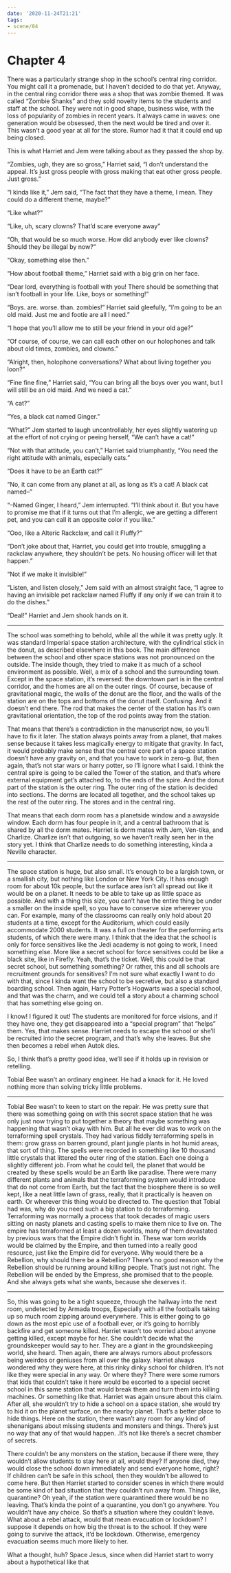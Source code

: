 ```yaml
---
date: '2020-11-24T21:21'
tags:
- scene/04
---
```


Chapter 4
=========

There was a particularly strange shop in the school’s central ring
corridor. You might call it a promenade, but I haven’t decided to do
that yet. Anyway, in the central ring corridor there was a shop that was
zombie themed. It was called “Zombie Shanks” and they sold novelty items
to the students and staff at the school. They were not in good shape,
business wise, with the loss of popularity of zombies in recent years.
It always came in waves: one generation would be obsessed, then the next
would be tired and over it. This wasn’t a good year at all for the
store. Rumor had it that it could end up being closed.

This is what Harriet and Jem were talking about as they passed the shop
by.

“Zombies, ugh, they are so gross,” Harriet said, “I don’t understand the
appeal. It’s just gross people with gross making that eat other gross
people. Just gross.”

“I kinda like it,” Jem said, “The fact that they have a theme, I mean.
They could do a different theme, maybe?”

“Like what?”

“Like, uh, scary clowns? That’d scare everyone away”

“Oh, that would be so much worse. How did anybody ever like clowns?
Should they be illegal by now?”

“Okay, something else then.”

“How about football theme,” Harriet said with a big grin on her face.

“Dear lord, everything is football with you! There should be something
that isn’t football in your life. Like, boys or something!”

“Boys. are. worse. than. zombies!” Harriet said gleefully, “I’m going to
be an old maid. Just me and footie are all I need.”

“I hope that you’ll allow me to still be your friend in your old age?”

“Of course, of course, we can call each other on our holophones and talk
about old times, zombies, and clowns.”

“Alright, then, holophone conversations? What about living together you
loon?”

“Fine fine fine,” Harriet said, “You can bring all the boys over you
want, but I will still be an old maid. And we need a cat.”

“A cat?”

“Yes, a black cat named Ginger.”

“What?” Jem started to laugh uncontrollably, her eyes slightly watering
up at the effort of not crying or peeing herself, “We can’t have a cat!”

“Not with that attitude, you can’t,” Harriet said triumphantly, “You
need the right attitude with animals, especially cats.”

“Does it have to be an Earth cat?”

“No, it can come from any planet at all, as long as it’s a cat! A black
cat named–”

“–Named Ginger, I heard,” Jem interrupted. “I’ll think about it. But you
have to promise me that if it turns out that I’m allergic, we are
getting a different pet, and you can call it an opposite color if you
like.”

“Ooo, like a Alteric Rackclaw, and call it Fluffy?”

“Don’t joke about that, Harriet, you could get into trouble, smuggling a
rackclaw anywhere, they shouldn’t be pets. No housing officer will let
that happen.”

“Not if we make it invisible!”

“Listen, and listen closely,” Jem said with an almost straight face, “I
agree to having an invisible pet rackclaw named Fluffy if any only if we
can train it to do the dishes.”

“Deal!” Harriet and Jem shook hands on it.

------------------------------------------------------------------------

The school was something to behold, while all the while it was pretty
ugly. It was standard Imperial space station architecture, with the
cylindrical stick in the donut, as described elsewhere in this book. The
main difference between the school and other space stations was not
pronounced on the outside. The inside though, they tried to make it as
much of a school environment as possible. Well, a mix of a school and
the surrounding town. Except in the space station, it’s reversed: the
downtown part is in the central corridor, and the homes are all on the
outer rings. Of course, because of gravitational magic, the walls of the
donut are the floor, and the walls of the station are on the tops and
bottoms of the donut itself. Confusing. And it doesn’t end there. The
rod that makes the center of the station has it’s own gravitational
orientation, the top of the rod points away from the station.

That means that there’s a contradiction in the manuscript now, so you’ll
have to fix it later. The station always points away from a planet, that
makes sense because it takes less magically energy to mitigate that
gravity. In fact, it would probably make sense that the central core
part of a space station doesn’t have any gravity on, and that you have
to work in zero-g. But, then again, that’s not star wars or harry
potter, so I’ll ignore what I said. I think the central spire is going
to be called the Tower of the station, and that’s where external
equipment get’s attached to, to the ends of the spire. And the donut
part of the station is the outer ring. The outer ring of the station is
decided into sections. The dorms are located all together, and the
school takes up the rest of the outer ring. The stores and in the
central ring.

That means that each dorm room has a planetside window and a awayside
window. Each dorm has four people in it, and a central bathroom that is
shared by all the dorm mates. Harriet is dorm mates with Jem, Ven-tika,
and Charlize. Charlize isn’t that outgoing, so we haven’t really seen
her in the story yet. I think that Charlize needs to do something
interesting, kinda a Neville character.

------------------------------------------------------------------------

The space station is huge, but also small. It’s enough to be a largish
town, or a smallish city, but nothing like London or New York City. It
has enough room for about 10k people, but the surface area isn’t all
spread out like it would be on a planet. It needs to be able to take up
as little space as possible. And with a thing this size, you can’t have
the entire thing be under a smaller on the inside spell, so you have to
conserve size wherever you can. For example, many of the classrooms can
really only hold about 20 students at a time, except for the Auditorium,
which could easily accommodate 2000 students. It was a full on theater
for the performing arts students, of which there were many. I think that
the idea that the school is only for force sensitives like the Jedi
academy is not going to work, I need something else. More like a secret
school for force sensitives could be like a black site, like in Firefly.
Yeah, that’s the ticket. Well, this could be that secret school, but
something something? Or rather, this and all schools are recruitment
grounds for sensitives? I’m not sure what exactly I want to do with
that, since I kinda want the school to be secretive, but also a standard
boarding school. Then again, Harry Potter’s Hogwarts was a special
school, and that was the charm, and we could tell a story about a
charming school that has something else going on.

I know! I figured it out! The students are monitored for force visions,
and if they have one, they get disappeared into a “special program” that
“helps” them. Yes, that makes sense. Harriet needs to escape the school
or she’ll be recruited into the secret program, and that’s why she
leaves. But she then becomes a rebel when Autok dies.

So, I think that’s a pretty good idea, we’ll see if it holds up in
revision or retelling.

Tobial Bee wasn’t an ordinary engineer. He had a knack for it. He loved
nothing more than solving tricky little problems.

------------------------------------------------------------------------

Tobial Bee wasn’t to keen to start on the repair. He was pretty sure
that there was something going on with this secret space station that he
was only just now trying to put together a theory that maybe something
was happening that wasn’t okay with him. But all he ever did was to work
on the terraforming spell crystals. They had various fiddly terraforming
spells in them: grow grass on barren ground, plant jungle plants in hot
humid areas, that sort of thing. The spells were recorded in something
like 10 thousand little crystals that littered the outer ring of the
station. Each one doing a slightly different job. From what he could
tell, the planet that would be created by these spells would be an Earth
like paradise. There were many different plants and animals that the
terraforming system would introduce that do not come from Earth, but the
fact that the biosphere there is so well kept, like a neat little lawn
of grass, really, that it practically is heaven on earth. Or wherever
this thing would be directed to. The question that Tobial had was, why
do you need such a big station to do terraforming. Terraforming was
normally a process that took decades of magic users sitting on nasty
planets and casting spells to make them nice to live on. The empire has
terraformed at least a dozen worlds, many of them devastated by previous
wars that the Empire didn’t fight in. These war torn worlds would be
claimed by the Empire, and then turned into a really good resource, just
like the Empire did for everyone. Why would there be a Rebellion, why
should there be a Rebellion? There’s no good reason why the Rebellion
should be running around killing people. That’s just not right. The
Rebellion will be ended by the Empress, she promised that to the people.
And she always gets what she wants, because she deserves it.

------------------------------------------------------------------------

So, this was going to be a tight squeeze, through the hallway into the
next room, undetected by Armada troops, Especially with all the
footballs taking up so much room zipping around everywhere. This is
either going to go down as the most epic use of a football ever, or it’s
going to horribly backfire and get someone killed. Harriet wasn’t too
worried about anyone getting killed, except maybe for her. She couldn’t
decide what the groundskeeper would say to her. They are a giant in the
groundskeeping world, she heard. Then again, there are always rumors
about professors being weirdos or geniuses from all over the galaxy.
Harriet always wondered why they were here, at this rinky dinky school
for children. It’s not like they were special in any way. Or where they?
There were some rumors that kids that couldn’t take it here would be
escorted to a special secret school in this same station that would
break them and turn them into killing machines. Or something like that.
Harriet was again unsure about this claim. After all, she wouldn’t try
to hide a school on a space station, she would try to hid it on the
planet surface, on the nearby planet. That’s a better place to hide
things. Here on the station, there wasn’t any room for any kind of
shenanigans about missing students and monsters and things. There’s just
no way that any of that would happen. .It’s not like there’s a secret
chamber of secrets.

There couldn’t be any monsters on the station, because if there were,
they wouldn’t allow students to stay here at all, would they? If anyone
died, they would close the school down immediately and send everyone
home, right? If children can’t be safe in this school, then they
wouldn’t be allowed to come here. But then Harriet started to consider
scenes in which there would be some kind of bad situation that they
couldn’t run away from. Things like, quarantine? Oh yeah, if the station
were quarantined there would be no leaving. That’s kinda the point of a
quarantine, you don’t go anywhere. You wouldn’t have any choice. So
that’s a situation where they couldn’t leave. What about a rebel attack,
would that mean evacuation or lockdown? I suppose it depends on how big
the threat is to the school. If they were going to survive the attack,
it’d be lockdown. Otherwise, emergency evacuation seems much more likely
to her.

What a thought, huh? Space Jesus, since when did Harriet start to worry
about a hypothetical like that

